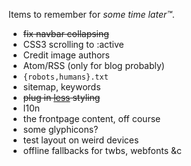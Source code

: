 Items to remember for *some time later™*.

 * <strike>fix navbar collapsing</strike>
 * CSS3 scrolling to :active
 * Credit image authors
 * Atom/RSS (only for blog probably)
 * `{robots,humans}.txt`
 * sitemap, keywords
 * <strike>plug in [less](http://lesscss.org/) styling</strike>
 * l10n
 * the frontpage content, off course
 * some glyphicons?
 * test layout on weird devices
 * offline fallbacks for twbs, webfonts &c

